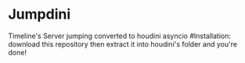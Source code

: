 # Jumpdini
Timeline's Server jumping converted to houdini asyncio
#Installation:
download this repository then extract it into houdini's folder and you're done!
